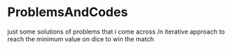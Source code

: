 # ProblemsAndCodes
just some solutions of problems that i come across /n
iterative approach to reach the minimum value on dice to win the match
